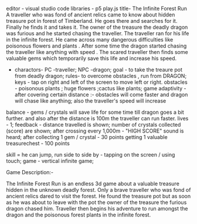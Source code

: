 editor - visual studio code
libraries - p5 play.js
  title- The Infinite Forest Run
   A traveller who was fond of ancient relics came to know about hidden treasure pot in forest of Timberland. He goes there and searches for it. Finally he finds it and takes it. The owner of the treasure the deadly dragon was furious and he started chasing the traveller. The traveller ran for his life in the infinite forest. He came across many dangerous difficulties like poisonous flowers and plants . After some time the dragon started chasing the traveller like anything  with speed . The scared traveller then finds some valuable gems which temporarily save this life and increase his speed.

* charactors- PC -traveller;
               NPC -dragon;
goal - to take the treaure pot from deadly dragon;
rules- to overcome obstacles , run from DRAGON;
keys - tap on right and left of the screen to move left or right.
obstacles - poisonous plants ; huge flowers ;cactus like plants;
game adaptivity - after covering certain distance :-
             obstacles will come faster and dragon will chase like anything;
             also the traveller's speed will increase
             
balance - gems / crystals will save life for some time till dragon goes a bit further.
          and also after the distance is 100m the traveller can run faster.
lives - 1;
feedback - distance travelled is shown;
           number of crystals collected (score) are shown;
           after crossing every 1,000m - "HIGH SCORE" sound is heard;
           after collecting 1 gem / crystal - 30 points
           getting  1 valuable treasurechest - 100 points

skill = he can jump, run side to side by - tapping on the screen / using touch;
game - vertical infinite game;

Game Description:-

  The Infinite Forest Run is an endless 3d game about a valuable treasure hidden in the unknown 
  deadly forest. Only a brave traveller who was fond of ancient relics dared to visit the forest. He 
  found the treasure pot but as soon as he was about to leave with the pot the owner of the treasure 
  the furious dragon chased him. Traveller then begins his adventure to run amongst the dragon and 
  the poisonous forest plants in the infinite forest.